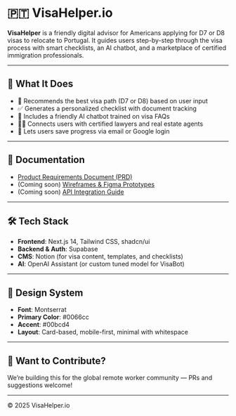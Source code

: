 # 🇵🇹 VisaHelper.io

**VisaHelper** is a friendly digital advisor for Americans applying for D7 or D8 visas to relocate to Portugal. It guides users step-by-step through the visa process with smart checklists, an AI chatbot, and a marketplace of certified immigration professionals.

---

## 🚀 What It Does

- 🧭 Recommends the best visa path (D7 or D8) based on user input
- ✅ Generates a personalized checklist with document tracking
- 🤖 Includes a friendly AI chatbot trained on visa FAQs
- 🧑‍💼 Connects users with certified lawyers and real estate agents
- 🔐 Lets users save progress via email or Google login

---

## 📄 Documentation

- [Product Requirements Document (PRD)](./docs/VISAMATE_PRD.md)
- (Coming soon) [Wireframes & Figma Prototypes](#)
- (Coming soon) [API Integration Guide](#)

---

## 🛠 Tech Stack

- **Frontend**: Next.js 14, Tailwind CSS, shadcn/ui
- **Backend & Auth**: Supabase
- **CMS**: Notion (for visa content, templates, and checklists)
- **AI**: OpenAI Assistant (or custom tuned model for VisaBot)

---

## 🎨 Design System

- **Font**: Montserrat
- **Primary Color**: #0066cc
- **Accent**: #00bcd4
- **Layout**: Card-based, mobile-first, minimal with whitespace

---

## 👋 Want to Contribute?

We’re building this for the global remote worker community — PRs and suggestions welcome!

---

© 2025 VisaHelper.io
